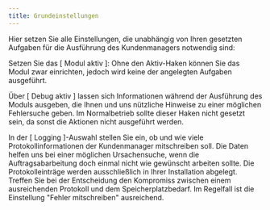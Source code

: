 ```yaml
---
title: Grundeinstellungen
---
```


Hier setzen Sie alle Einstellungen, die unabhängig von Ihren gesetzten Aufgaben für die Ausführung des Kundenmanagers notwendig sind:

Setzen Sie das [ Modul aktiv ]: Ohne den Aktiv-Haken können Sie das Modul zwar einrichten, jedoch wird keine der angelegten Aufgaben ausgeführt.

Über [ Debug aktiv ] lassen sich Informationen während der Ausführung des Moduls ausgeben, die Ihnen und uns nützliche Hinweise zu einer möglichen Fehlersuche geben. Im Normalbetrieb sollte dieser Haken nicht gesetzt sein, da sonst die Aktionen nicht ausgeführt werden.

In der [ Logging ]-Auswahl stellen Sie ein, ob und wie viele Protokollinformationen der Kundenmanager mitschreiben soll. Die Daten helfen uns bei einer möglichen Ursachensuche, wenn die Auftragsabarbeitung doch einmal nicht wie gewünscht arbeiten sollte. Die Protokolleinträge werden ausschließlich in Ihrer Installation abgelegt. Treffen Sie bei der Entscheidung den Kompromiss zwischen einem ausreichenden Protokoll und dem Speicherplatzbedarf. Im Regelfall ist die Einstellung "Fehler mitschreiben" ausreichend.
